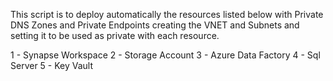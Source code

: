 This script is to deploy automatically the resources listed below with Private DNS Zones and Private Endpoints creating the VNET and Subnets and setting it to be used as private with each resource.

1 - Synapse Workspace
2 - Storage Account
3 - Azure Data Factory
4 - Sql Server
5 - Key Vault
